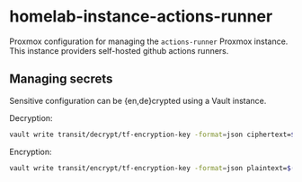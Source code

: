 # homelab-instance-actions-runner

Proxmox configuration for managing the `actions-runner` Proxmox instance. This instance providers self-hosted github actions runners.

## Managing secrets

Sensitive configuration can be {en,de}crypted using a Vault instance.

Decryption:

```bash
vault write transit/decrypt/tf-encryption-key -format=json ciphertext=$(cat backend-config.enc) | jq -r .data.plaintext | base64 -d > backend-config
```

Encryption:

```bash
vault write transit/encrypt/tf-encryption-key -format=json plaintext=$(cat backend-config | base64 -w 0) | jq -r .data.ciphertext > backend-config.enc
```

